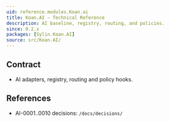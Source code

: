 ```yaml
---
uid: reference.modules.Koan.ai
title: Koan.AI — Technical Reference
description: AI baseline, registry, routing, and policies.
since: 0.2.x
packages: [Sylin.Koan.AI]
source: src/Koan.AI/
---
```


## Contract
- AI adapters, registry, routing and policy hooks.

## References
- AI-0001..0010 decisions: `/docs/decisions/`

